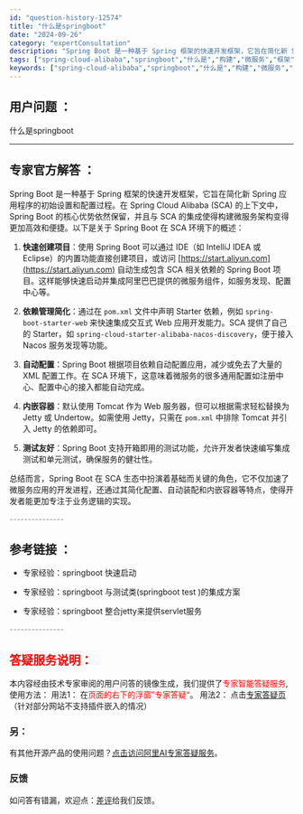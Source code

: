 ```yaml
---
id: "question-history-12574"
title: "什么是springboot"
date: "2024-09-26"
category: "expertConsultation"
description: "Spring Boot 是一种基于 Spring 框架的快速开发框架，它旨在简化新 Spring 应用程序的初始设置和配置过程。在 Spring Cloud Alibaba (SCA) 的上下文中，Spring Boot 的核心优势依然保留，并且与 SCA 的集成使得构建微服务架构变得更加高效和便捷"
tags: ["spring-cloud-alibaba","springboot","什么是","构建","微服务","框架","云端"]
keywords: ["spring-cloud-alibaba","springboot","什么是","构建","微服务","框架","云端"]
---
```


## 用户问题 ： 
 什么是springboot  

---------------
## 专家官方解答 ：

Spring Boot 是一种基于 Spring 框架的快速开发框架，它旨在简化新 Spring 应用程序的初始设置和配置过程。在 Spring Cloud Alibaba (SCA) 的上下文中，Spring Boot 的核心优势依然保留，并且与 SCA 的集成使得构建微服务架构变得更加高效和便捷。以下是关于 Spring Boot 在 SCA 环境下的概述：

1. **快速创建项目**：使用 Spring Boot 可以通过 IDE（如 IntelliJ IDEA 或 Eclipse）的内置功能直接创建项目，或访问 [https://start.aliyun.com](https://start.aliyun.com) 自动生成包含 SCA 相关依赖的 Spring Boot 项目。这样能够快速启动并集成阿里巴巴提供的微服务组件，如服务发现、配置中心等。

2. **依赖管理简化**：通过在 `pom.xml` 文件中声明 Starter 依赖，例如 `spring-boot-starter-web` 来快速集成交互式 Web 应用开发能力。SCA 提供了自己的 Starter，如 `spring-cloud-starter-alibaba-nacos-discovery`，便于接入 Nacos 服务发现等功能。

3. **自动配置**：Spring Boot 根据项目依赖自动配置应用，减少或免去了大量的 XML 配置工作。在 SCA 环境下，这意味着微服务的很多通用配置如注册中心、配置中心的接入都能自动完成。

4. **内嵌容器**：默认使用 Tomcat 作为 Web 服务器，但可以根据需求轻松替换为 Jetty 或 Undertow。如需使用 Jetty，只需在 `pom.xml` 中排除 Tomcat 并引入 Jetty 的依赖即可。

5. **测试友好**：Spring Boot 支持开箱即用的测试功能，允许开发者快速编写集成测试和单元测试，确保服务的健壮性。

总结而言，Spring Boot 在 SCA 生态中扮演着基础而关键的角色，它不仅加速了微服务应用的开发进程，还通过其简化配置、自动装配和内嵌容器等特点，使得开发者能更加专注于业务逻辑的实现。


<font color="#949494">---------------</font> 


## 参考链接 ：

* 专家经验：springboot 快速启动 
 
 * 专家经验：springboot 与测试类(springboot test )的集成方案 
 
 * 专家经验：springboot 整合jetty来提供servlet服务 


 <font color="#949494">---------------</font> 
 


## <font color="#FF0000">答疑服务说明：</font> 

本内容经由技术专家审阅的用户问答的镜像生成，我们提供了<font color="#FF0000">专家智能答疑服务</font>,使用方法：
用法1： 在<font color="#FF0000">页面的右下的浮窗”专家答疑“</font>。
用法2： 点击[专家答疑页](https://answer.opensource.alibaba.com/docs/intro)（针对部分网站不支持插件嵌入的情况）
### 另：


有其他开源产品的使用问题？[点击访问阿里AI专家答疑服务](https://answer.opensource.alibaba.com/docs/intro)。
### 反馈
如问答有错漏，欢迎点：[差评](https://ai.nacos.io/user/feedbackByEnhancerGradePOJOID?enhancerGradePOJOId=12667)给我们反馈。

